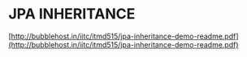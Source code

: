 # JPA INHERITANCE
[http://bubblehost.in/iitc/itmd515/jpa-inheritance-demo-readme.pdf](http://bubblehost.in/iitc/itmd515/jpa-inheritance-demo-readme.pdf)
